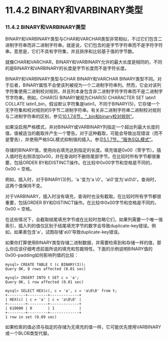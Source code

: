 # 11.4.2 BINARY和VARBINARY类型

### 11.4.2 BINARY和VARBINARY类型

BINARY和VARBINARY类型与CHAR和VARCHAR类型非常相似，不过它们包含二进制字符串而非二进制字符串。就是说，它们包含的是字节字符串而不是字符字符串。意思是，它们不具有字符集，并且排序和比较基于值的字节数。

就像CHAR和VARCHAR，BINARY和VARBINARY允许的最大长度是相同的，不同的是BINARY和VARBINARY的长度是字节长度而不是字符长度。

BINARY和VARBINARY类型与CHAR BINARY和VARCHAR BINARY类型不同。对于后者，BINARY属性不会使该列被视为一个二进制字符串列。然而，它会对该列字符集使用二进制校对规则，并且列本身包含非二进制字符字符串而不是二进制字节字符串。例如，CHAR(5) BINARY被视为CHAR(5) CHARACTER SET latin1 COLLATE latin1_bin，假设默认字符集是latin1。不同于BINARY(5)，它存储一个无字符集和校对规则的5字节二进制字符串。有关非二进制字符串二进制校对规则与二进制字符串的区别，参见[10.1.7.6节，“_bin和binary校对规则”][10.01.07.06]。

如果没启用严格模式，并对BINARY或VARBINARY列指定一个超出列最大长度的值，值被适当的截取并产生一个警告。对于这种截取，可能会导致出现错误（而不是警告），并使用严格SQL模式抑制值的插入。参见[5.1.7节，“服务SQL模式”][05.01.07]。

存储的BINARY值，使用向右填充达到指定的长度。填充值是0x00（零字节）。插入值时在右侧添加0x00，并在查询时不删除尾部字节。在比较时所有字节都很重要，包括ORDER BY和DISTINCT操作。在比较中0x00字节和空格是不同的，0x00 < 空格。

例如，插入时，对于BINARY(3)列，'a&nbsp;'变为'a&nbsp;\0'。'a\0'变为'a\0\0'。查询时，这两个值保持不变。

对于VARBINARY，插入时没有填充，查询时也没有截取。在比较时所有字节都很重要，包括ORDER BY和DISTINCT操作。在比较中0x00字节和空格是不同的，0x00 < 空格。

在这些情况下，会截取结尾填充字节或在比较时忽略它们，如果列需要一个唯一值索引，插入列的值仅区别于结尾填充字节的数字会导致duplicate-key错误。例如，如果表包含'a'，试图存储'a\0'导致duplicate-key错误。

如果你打算使用BINARY类型存储二进制数据，并需要检索到和存储一样的值，那么你应该仔细考虑前面所说的填充和剪裁特性。下面的示例说明BINARY值的0x00-padding如何影响列值的比较：

```
mysql> CREATE TABLE t (c BINARY(3));
Query OK, 0 rows affected (0.01 sec)

mysql> INSERT INTO t SET c = 'a';
Query OK, 1 row affected (0.01 sec)

mysql> SELECT HEX(c), c = 'a', c = 'a\0\0' from t;
+--------+---------+-------------+
| HEX(c) | c = 'a' | c = 'a\0\0' |
+--------+---------+-------------+
| 610000 | 0       | 1           |
+--------+---------+-------------+
1 row in set (0.09 sec)
```

如果检索的值必须与指定的存储为无填充的值一样，它可能优先使用VARBINARY或一个BLOB类型代替。


[05.01.07]: ../Chapter_05/05.01.07_Server_SQL_Modes.md
[10.01.07.06]: ../Chapter_10/10.01.07_Collation_Issues.md#10.01.07.06